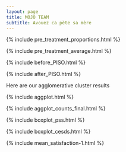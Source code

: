 ```yaml
---
layout: page
title: MOJO TEAM
subtitle: Avouez ca pète sa mère
---
```

{% include pre_treatment_proportions.html %}

{% include pre_treatment_average.html %}

{% include before_PISO.html %}

{% include after_PISO.html %}

Here are our agglomerative cluster results

{% include aggplot.html %}

{% include aggplot_counts_final.html %}

{% include boxplot_pss.html %}

{% include boxplot_cesds.html %}

{% include mean_satisfaction-1.html %}


